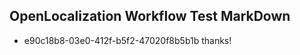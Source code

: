 ## OpenLocalization Workflow Test MarkDown
* e90c18b8-03e0-412f-b5f2-47020f8b5b1b thanks!

<!--HONumber=Aug16_HO3-->


